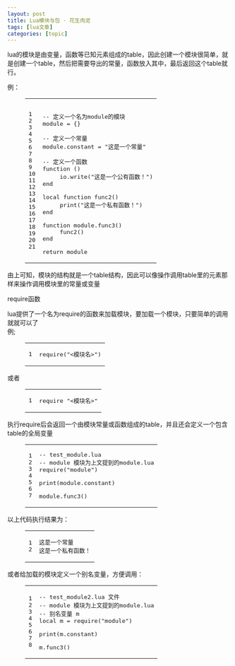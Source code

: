```yaml
---
layout: post
title: Lua模块与包 · 花生肉泥 
tags: [lua文章]
categories: [topic]
---
```

<p>lua的模块是由变量，函数等已知元素组成的table，因此创建一个模块很简单，就是创建一个table，然后把需要导出的常量，函数放入其中，最后返回这个table就行。</p>
<p>例：<br/></p><figure class="highlight lua"><table><tbody><tr><td class="gutter"><pre><span class="line">1</span><br/><span class="line">2</span><br/><span class="line">3</span><br/><span class="line">4</span><br/><span class="line">5</span><br/><span class="line">6</span><br/><span class="line">7</span><br/><span class="line">8</span><br/><span class="line">9</span><br/><span class="line">10</span><br/><span class="line">11</span><br/><span class="line">12</span><br/><span class="line">13</span><br/><span class="line">14</span><br/><span class="line">15</span><br/><span class="line">16</span><br/><span class="line">17</span><br/><span class="line">18</span><br/><span class="line">19</span><br/><span class="line">20</span><br/><span class="line">21</span><br/></pre></td><td class="code"><pre><span class="line"></span><br/><span class="line"><span class="comment">-- 定义一个名为module的模块</span></span><br/><span class="line">module = {}</span><br/><span class="line"></span><br/><span class="line"><span class="comment">-- 定义一个常量</span></span><br/><span class="line">module.constant = <span class="string">&#34;这是一个常量&#34;</span></span><br/><span class="line"></span><br/><span class="line"><span class="comment">-- 定义一个函数</span></span><br/><span class="line"><span class="function"><span class="keyword">function</span> <span class="params">()</span></span></span><br/><span class="line">     <span class="built_in">io</span>.<span class="built_in">write</span>(<span class="string">&#34;这是一个公有函数！&#34;</span>)</span><br/><span class="line"><span class="keyword">end</span></span><br/><span class="line"></span><br/><span class="line"><span class="keyword">local</span> <span class="function"><span class="keyword">function</span> <span class="title">func2</span><span class="params">()</span></span></span><br/><span class="line">     <span class="built_in">print</span>(<span class="string">&#34;这是一个私有函数！&#34;</span>)</span><br/><span class="line"><span class="keyword">end</span></span><br/><span class="line"></span><br/><span class="line"><span class="function"><span class="keyword">function</span> <span class="title">module.func3</span><span class="params">()</span></span></span><br/><span class="line">     func2()</span><br/><span class="line"><span class="keyword">end</span></span><br/><span class="line"></span><br/><span class="line"><span class="keyword">return</span> module</span><br/></pre></td></tr></tbody></table></figure><p></p>
<p>由上可知，模块的结构就是一个table结构，因此可以像操作调用table里的元素那样来操作调用模块里的常量或变量</p>
<p>require函数</p>
<p>lua提供了一个名为require的函数来加载模块，要加载一个模块，只要简单的调用就就可以了<br/>例;<br/></p><figure class="highlight lua"><table><tbody><tr><td class="gutter"><pre><span class="line">1</span><br/></pre></td><td class="code"><pre><span class="line"><span class="built_in">require</span>(<span class="string">&#34;&lt;模块名&gt;&#34;</span>)</span><br/></pre></td></tr></tbody></table></figure><p></p>
<p>或者<br/></p><figure class="highlight lua"><table><tbody><tr><td class="gutter"><pre><span class="line">1</span><br/></pre></td><td class="code"><pre><span class="line"><span class="built_in">require</span> <span class="string">&#34;&lt;模块名&gt;&#34;</span></span><br/></pre></td></tr></tbody></table></figure><p></p>
<p>执行require后会返回一个由模块常量或函数组成的table，并且还会定义一个包含table的全局变量<br/></p><figure class="highlight lua"><table><tbody><tr><td class="gutter"><pre><span class="line">1</span><br/><span class="line">2</span><br/><span class="line">3</span><br/><span class="line">4</span><br/><span class="line">5</span><br/><span class="line">6</span><br/><span class="line">7</span><br/></pre></td><td class="code"><pre><span class="line"><span class="comment">-- test_module.lua</span></span><br/><span class="line"><span class="comment">-- module 模块为上文提到的module.lua</span></span><br/><span class="line"><span class="built_in">require</span>(<span class="string">&#34;module&#34;</span>)</span><br/><span class="line"></span><br/><span class="line"><span class="built_in">print</span>(module.constant)</span><br/><span class="line"></span><br/><span class="line">module.func3()</span><br/></pre></td></tr></tbody></table></figure><p></p>
<p>以上代码执行结果为：<br/></p><figure class="highlight lua"><table><tbody><tr><td class="gutter"><pre><span class="line">1</span><br/><span class="line">2</span><br/></pre></td><td class="code"><pre><span class="line">这是一个常量</span><br/><span class="line">这是一个私有函数！</span><br/></pre></td></tr></tbody></table></figure><p></p>
<p>或者给加载的模块定义一个别名变量，方便调用：<br/></p><figure class="highlight lua"><table><tbody><tr><td class="gutter"><pre><span class="line">1</span><br/><span class="line">2</span><br/><span class="line">3</span><br/><span class="line">4</span><br/><span class="line">5</span><br/><span class="line">6</span><br/><span class="line">7</span><br/><span class="line">8</span><br/></pre></td><td class="code"><pre><span class="line"><span class="comment">-- test_module2.lua 文件</span></span><br/><span class="line"><span class="comment">-- module 模块为上文提到的module.lua</span></span><br/><span class="line"><span class="comment">-- 别名变量 m</span></span><br/><span class="line"><span class="keyword">local</span> m = <span class="built_in">require</span>(<span class="string">&#34;module&#34;</span>)</span><br/><span class="line"></span><br/><span class="line"><span class="built_in">print</span>(m.constant)</span><br/><span class="line"></span><br/><span class="line">m.func3()</span><br/></pre></td></tr></tbody></table></figure><p></p>